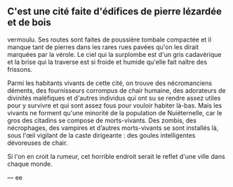## C'est une cité faite d'édifices de pierre lézardée et de bois

vermoulu. Ses routes sont faites de poussière tombale
compactée et il manque tant de pierres dans les rares rues
pavées qu'on les dirait marquées par la vérole. Le ciel qui la
surplombe est d'un gris cadavérique et la brise qui la traverse
est si froide et humide qu'elle fait naître des frissons.

Parmi les habitants vivants de cette cité, on trouve des
nécromanciens déments, des fournisseurs corrompus de
chair humaine, des adorateurs de divinités maléfiques et
d'autres individus qui ont su se rendre assez utiles pour y
survivre et qui sont assez fous pour vouloir habiter là-bas.
Mais les vivants ne forment qu'une minorité de la population
de Nuiéternelle, car le gros des citadins se compose de
morts-vivants. Des zombis, des nécrophages, des vampires
et d’autres morts-vivants se sont installés là, sous l'œil
vigilant de la caste dirigeante : des goules intelligentes
dévoreuses de chair.

Si l'on en croit la rumeur, cet horrible endroit serait le reflet
d'une ville dans chaque monde.

— ee
